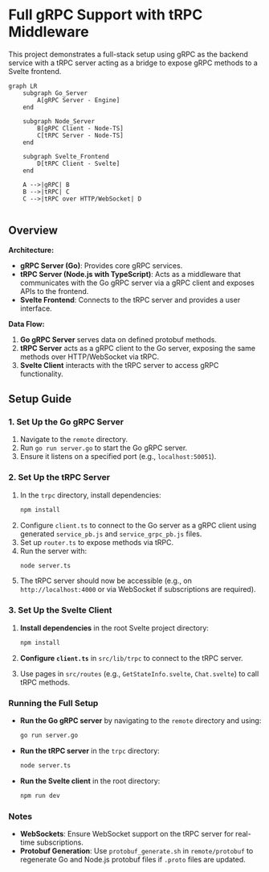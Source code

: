 # Full gRPC Support with tRPC Middleware

 This project demonstrates a full-stack setup using gRPC as the backend service with a tRPC server acting as a bridge to expose gRPC methods to a Svelte frontend.


```mermaid
graph LR
    subgraph Go_Server
        A[gRPC Server - Engine]
    end

    subgraph Node_Server
        B[gRPC Client - Node-TS]
        C[tRPC Server - Node-TS]
    end

    subgraph Svelte_Frontend
        D[tRPC Client - Svelte]
    end

    A -->|gRPC| B
    B -->|tRPC| C
    C -->|tRPC over HTTP/WebSocket| D


 ```
 

 ## Overview

 **Architecture:**
 - **gRPC Server (Go)**: Provides core gRPC services.
 - **tRPC Server (Node.js with TypeScript)**: Acts as a middleware that communicates with the Go gRPC server via a gRPC client and exposes APIs to the frontend.
 - **Svelte Frontend**: Connects to the tRPC server and provides a user interface.

 **Data Flow:**
 1. **Go gRPC Server** serves data on defined protobuf methods.
 2. **tRPC Server** acts as a gRPC client to the Go server, exposing the same methods over HTTP/WebSocket via tRPC.
 3. **Svelte Client** interacts with the tRPC server to access gRPC functionality.

 ## Setup Guide

 ### 1. Set Up the Go gRPC Server
 1. Navigate to the `remote` directory.
 2. Run `go run server.go` to start the Go gRPC server.
 3. Ensure it listens on a specified port (e.g., `localhost:50051`).
 ### 2. Set Up the tRPC Server
 1. In the `trpc` directory, install dependencies:
    ```bash
    npm install
    ```
 2. Configure `client.ts` to connect to the Go server as a gRPC client using generated `service_pb.js` and `service_grpc_pb.js` files.
 3. Set up `router.ts` to expose methods via tRPC.
 4. Run the server with:
    ```bash
    node server.ts
    ```
 5. The tRPC server should now be accessible (e.g., on `http://localhost:4000` or via WebSocket if subscriptions are required).

 ### 3. Set Up the Svelte Client
 1. **Install dependencies** in the root Svelte project directory:
    ```bash
    npm install
    ```

 2. **Configure `client.ts`** in `src/lib/trpc` to connect to the tRPC server.

 3. Use pages in `src/routes` (e.g., `GetStateInfo.svelte`, `Chat.svelte`) to call tRPC methods.

 ### Running the Full Setup

 - **Run the Go gRPC server** by navigating to the `remote` directory and using:

   ```bash
   go run server.go
   ```

 - **Run the tRPC server** in the `trpc` directory:

   ```bash
   node server.ts
   ```

 - **Run the Svelte client** in the root directory:

   ```bash
   npm run dev
   ```

 ### Notes

 - **WebSockets**: Ensure WebSocket support on the tRPC server for real-time subscriptions.
 - **Protobuf Generation**: Use `protobuf_generate.sh` in `remote/protobuf` to regenerate Go and Node.js protobuf files if `.proto` files are updated.
